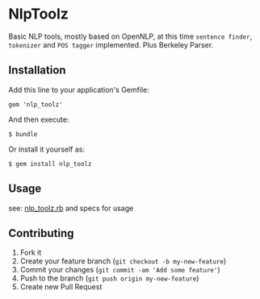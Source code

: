 # NlpToolz

Basic NLP tools, mostly based on OpenNLP, at this time `sentence finder`, `tokenizer` and `POS tagger` implemented.
Plus Berkeley Parser.

## Installation

Add this line to your application's Gemfile:

    gem 'nlp_toolz'

And then execute:

    $ bundle

Or install it yourself as:

    $ gem install nlp_toolz

## Usage

see: [nlp_toolz.rb](nlp_toolz/blob/master/lib/nlp_toolz.rb) and specs for usage

## Contributing

1. Fork it
2. Create your feature branch (`git checkout -b my-new-feature`)
3. Commit your changes (`git commit -am 'Add some feature'`)
4. Push to the branch (`git push origin my-new-feature`)
5. Create new Pull Request
